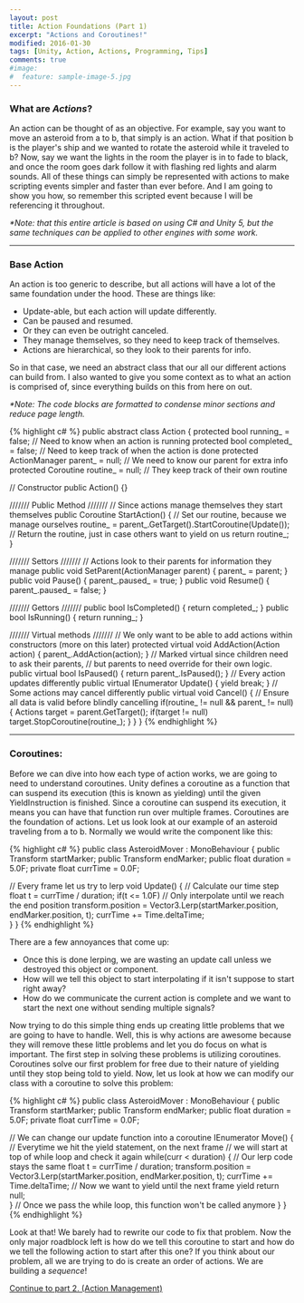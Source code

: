 ```yaml
---
layout: post
title: Action Foundations (Part 1)
excerpt: "Actions and Coroutines!"
modified: 2016-01-30
tags: [Unity, Action, Actions, Programming, Tips]
comments: true
#image:
#  feature: sample-image-5.jpg
---
```


### What are _Actions_? ###

An action can be thought of as an objective. For example, say you want to move an asteroid from a to b, that simply is an action. What if that position b is the player's ship and we wanted to rotate the asteroid while it traveled to b? Now, say we want the lights in the room the player is in to fade to black, and once the room goes dark follow it with flashing red lights and alarm sounds. All of these things can simply be represented with actions to make scripting events simpler and faster than ever before. And I am going to show you how, so remember this scripted event because I will be referencing it throughout.

>

_*Note\: that this entire article is based on using C# and Unity 5, but the same techniques can be applied to other engines with some work._

---

### Base Action ###

An action is too generic to describe, but all actions will have a lot of the same foundation under the hood. These are things like\:

* Update-able, but each action will update differently.
* Can be paused and resumed.
* Or they can even be outright canceled.
* They manage themselves, so they need to keep track of themselves.
* Actions are hierarchical, so they look to their parents for info.

So in that case, we need an abstract class that our all our different actions can build from. I also wanted to give you some context as to what an action is comprised of, since everything builds on this from here on out. 

>

_*Note\: The code blocks are formatted to condense minor sections and reduce page length._

{% highlight c# %}
public abstract class Action
{
  protected bool running_ = false;      // Need to know when an action is running
  protected bool completed_ = false;    // Need to keep track of when the action is done
  protected ActionManager parent_ = null;      // We need to know our parent for extra info
  protected Coroutine routine_ = null;  // They keep track of their own routine

  // Constructor
  public Action() {}

  /////// Public Method /////// 
  // Since actions manage themselves they start themselves
  public Coroutine StartAction()
  {
    // Set our routine, because we manage ourselves
    routine_ = parent_.GetTarget().StartCoroutine(Update());
    // Return the routine, just in case others want to yield on us
    return routine_;
  }

  ///////  Settors /////// 
  // Actions look to their parents for information they manage
  public void SetParent(ActionManager parent) { parent_ = parent; }
  public void Pause() { parent_.paused_ = true; }
  public void Resume() { parent_.paused_ = false; }

  /////// Gettors /////// 
  public bool IsCompleted() { return completed_; }
  public bool IsRunning() { return running_; }

  /////// Virtual methods ///////
  // We only want to be able to add actions within constructors (more on this later)
  protected virtual void AddAction(Action action) { parent_.AddAction(action); }
  // Marked virtual since children need to ask their parents, 
  // but parents to need override for their own logic.
  public virtual bool IsPaused() { return parent_.IsPaused(); }
  // Every action updates differently
  public virtual IEnumerator Update() { yield break; }
  // Some actions may cancel differently
  public virtual void Cancel()
  {
    // Ensure all data is valid before blindly cancelling
    if(routine_ != null && parent_ != null)
    {
      Actions target = parent.GetTarget();
      if(target != null)
        target.StopCoroutine(routine_);
    }
  }
}
{% endhighlight %} 


---

### Coroutines\: ###

Before we can dive into how each type of action works, we are going to need to understand coroutines. Unity defines a coroutine as a function that can suspend its execution (this is known as yielding) until the given YieldInstruction is finished. Since a coroutine can suspend its execution, it means you can have that function run over multiple frames. Coroutines are the foundation of actions. Let us look look at our example of an asteroid traveling from a to b. Normally we would write the component like this:

{% highlight c# %}
public class AsteroidMover : MonoBehaviour {
  public Transform startMarker;
  public Transform endMarker;
  public float duration = 5.0F;
  private float currTime = 0.0F;

  // Every frame let us try to lerp
  void Update() {
    // Calculate our time step
    float t = currTime / duration;
    if(t <= 1.0F) // Only interpolate until we reach the end position
      transform.position = Vector3.Lerp(startMarker.position, endMarker.position, t);
    currTime += Time.deltaTime;        
  }
}
{% endhighlight %}  

There are a few annoyances that come up\:

* Once this is done lerping, we are wasting an update call unless we destroyed this object or component.
* How will we tell this object to start interpolating if it isn't suppose to start right away?
* How do we communicate the current action is complete and we want to start the next one without sending multiple signals?

Now trying to do this simple thing ends up creating little problems that we are going to have to handle. Well, this is why actions are awesome because they will remove these little problems and let you do focus on what is important. The first step in solving these problems is utilizing coroutines. Coroutines solve our first problem for free due to their nature of yielding until they stop being told to yield. Now, let us look at how we can modify our class with a coroutine to solve this problem:

{% highlight c# %}
public class AsteroidMover : MonoBehaviour {
  public Transform startMarker;
  public Transform endMarker;
  public float duration = 5.0F;
  private float currTime = 0.0F;

  // We can change our update function into a coroutine
  IEnumerator Move() {
    // Everytime we hit the yield statement, on the next frame 
    // we will start at top of while loop and check it again
    while(curr < duration)
    {
      // Our lerp code stays the same
      float t = currTime / duration;
      transform.position = Vector3.Lerp(startMarker.position, endMarker.position, t);
      currTime += Time.deltaTime;
      // Now we want to yield until the next frame
      yield return null;  
    }
    // Once we pass the while loop, this function won't be called anymore
  }
}
{% endhighlight %} 

Look at that! We barely had to rewrite our code to fix that problem. Now the only major roadblock left is how do we tell this coroutine to start and how do we tell the following action to start after this one? If you think about our problem, all we are trying to do is create an order of actions. We are building a _sequence_!

>

[Continue to part 2. (Action Management)](http://joshualouderback.com/ActionManagement/)

